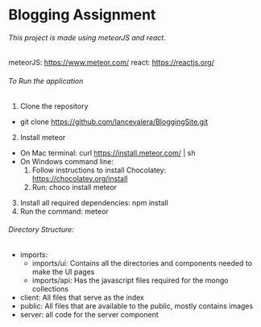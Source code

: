 # Blogging Assignment
###### This project is made using meteorJS and react.

meteorJS: https://www.meteor.com/
react: https://reactjs.org/

###### To Run the application
1. Clone the repository
  * git clone https://github.com/lancevalera/BloggingSite.git
2. Install meteor
  * On Mac terminal: curl https://install.meteor.com/ | sh
  * On Windows command line:
      1. Follow instructions to install Chocolatey: https://chocolatey.org/install
      2. Run: choco install meteor
3. Install all required dependencies: npm install
4. Run the command: meteor

###### Directory Structure:
* imports:
  * imports/ui: Contains all the directories and components needed to make the UI pages
  * imports/api: Has the javascript files required for the mongo collections
* client: All files that serve as the index
* public: All files that are available to the public, mostly contains images
* server: all code for the server component
